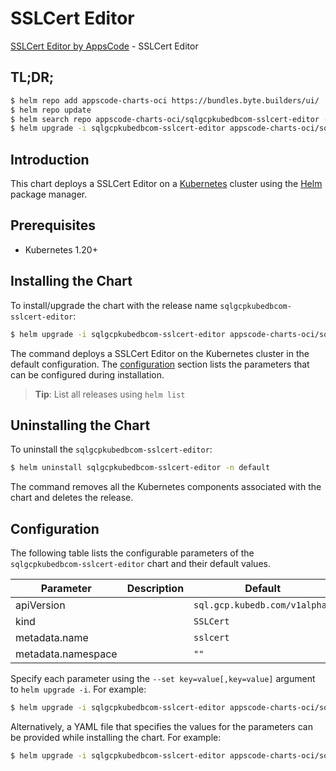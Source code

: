 # SSLCert Editor

[SSLCert Editor by AppsCode](https://byte.builders) - SSLCert Editor

## TL;DR;

```bash
$ helm repo add appscode-charts-oci https://bundles.byte.builders/ui/
$ helm repo update
$ helm search repo appscode-charts-oci/sqlgcpkubedbcom-sslcert-editor --version=v0.4.21
$ helm upgrade -i sqlgcpkubedbcom-sslcert-editor appscode-charts-oci/sqlgcpkubedbcom-sslcert-editor -n default --create-namespace --version=v0.4.21
```

## Introduction

This chart deploys a SSLCert Editor on a [Kubernetes](http://kubernetes.io) cluster using the [Helm](https://helm.sh) package manager.

## Prerequisites

- Kubernetes 1.20+

## Installing the Chart

To install/upgrade the chart with the release name `sqlgcpkubedbcom-sslcert-editor`:

```bash
$ helm upgrade -i sqlgcpkubedbcom-sslcert-editor appscode-charts-oci/sqlgcpkubedbcom-sslcert-editor -n default --create-namespace --version=v0.4.21
```

The command deploys a SSLCert Editor on the Kubernetes cluster in the default configuration. The [configuration](#configuration) section lists the parameters that can be configured during installation.

> **Tip**: List all releases using `helm list`

## Uninstalling the Chart

To uninstall the `sqlgcpkubedbcom-sslcert-editor`:

```bash
$ helm uninstall sqlgcpkubedbcom-sslcert-editor -n default
```

The command removes all the Kubernetes components associated with the chart and deletes the release.

## Configuration

The following table lists the configurable parameters of the `sqlgcpkubedbcom-sslcert-editor` chart and their default values.

|     Parameter      | Description |                 Default                  |
|--------------------|-------------|------------------------------------------|
| apiVersion         |             | <code>sql.gcp.kubedb.com/v1alpha1</code> |
| kind               |             | <code>SSLCert</code>                     |
| metadata.name      |             | <code>sslcert</code>                     |
| metadata.namespace |             | <code>""</code>                          |


Specify each parameter using the `--set key=value[,key=value]` argument to `helm upgrade -i`. For example:

```bash
$ helm upgrade -i sqlgcpkubedbcom-sslcert-editor appscode-charts-oci/sqlgcpkubedbcom-sslcert-editor -n default --create-namespace --version=v0.4.21 --set apiVersion=sql.gcp.kubedb.com/v1alpha1
```

Alternatively, a YAML file that specifies the values for the parameters can be provided while
installing the chart. For example:

```bash
$ helm upgrade -i sqlgcpkubedbcom-sslcert-editor appscode-charts-oci/sqlgcpkubedbcom-sslcert-editor -n default --create-namespace --version=v0.4.21 --values values.yaml
```
